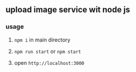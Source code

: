 ## upload image service wit node js
### usage
1. `npm i` in main directory

2. `npm run start` or `npm start`

3. open `http://localhost:3000`
